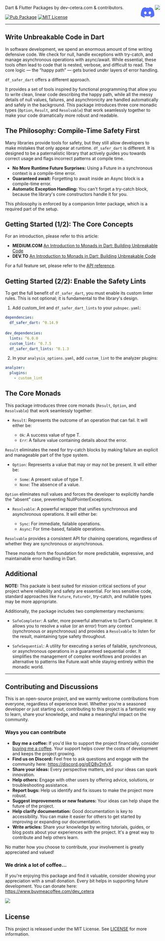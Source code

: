 <a href="https://www.buymeacoffee.com/dev_cetera" target="_blank"><img align="right" src="https://cdn.buymeacoffee.com/buttons/default-orange.png" height="48"></a>
<a href="https://discord.gg/gEQ8y2nfyX" target="_blank"><img align="right" src="https://raw.githubusercontent.com/dev-cetera/resources/refs/heads/main/assets/discord_icon/discord_icon.svg" height="48"></a>

Dart & Flutter Packages by dev-cetera.com & contributors.

[![Pub Package](https://img.shields.io/pub/v/df_safer_dart.svg)](https://pub.dev/packages/df_safer_dart)
[![MIT License](https://img.shields.io/badge/License-MIT-blue.svg)](https://raw.githubusercontent.com/dev-cetera/df_safer_dart/main/LICENSE)

---

## Write Unbreakable Code in Dart

In software development, we spend an enormous amount of time writing defensive code. We check for null, handle exceptions with try-catch, and manage asynchronous operations with async/await. While essential, these tools often lead to code that is nested, verbose, and difficult to read. The core logic — the “happy path” — gets buried under layers of error handling.

`df_safer_dart` offers a different approach.

It provides a set of tools inspired by functional programming that allow you to write clean, linear code describing the happy path, while all the messy details of null values, failures, and asynchronicity are handled automatically and safely in the background. This package introduces three core monadic types (`Option`, `Result`, and `Resolvable`) that work seamlessly together to make your code dramatically more robust and readable.

## The Philosophy: Compile-Time Safety First

Many libraries provide tools for safety, but they still allow developers to make mistakes that only appear at runtime. `df_safer_dart` is different. It is designed to be a paternalistic library that actively guides you towards correct usage and flags incorrect patterns at compile time.

- **No More Runtime Future Surprises:** Using a Future in a synchronous context is a compile-time error.
- **Guaranteed await:** Forgetting to await inside an Async block is a compile-time error.
- **Automatic Exception Handling:** You can't forget a try-catch block, because the library's core constructors handle it for you.

This philosophy is enforced by a companion linter package, which is a required part of the setup.

## Getting Started (1/2): The Core Concepts

For an introduction, please refer to this article:

- **MEDIUM.COM** [An Introduction to Monads in Dart: Building Unbreakable Code](https://medium.com/@dev-cetera/an-introduction-to-monads-in-dart-building-unbreakable-code-8909705a245)
- **DEV.TO** [An Introduction to Monads in Dart: Building Unbreakable Code](https://dev.to/dev_cetera/an-introduction-to-monads-in-dart-building-unbreakable-code-4766)

For a full feature set, please refer to the [API reference](https://pub.dev/documentation/df_safer_dart/).

## Getting Started (2/2): Enable the Safety Lints

To get the full benefit of `df_safer_dart`, you must enable its custom linter rules. This is not optional; it is fundamental to the library's design.

1. Add custom_lint and `df_safer_dart_lints` to your `pubspec.yaml`:
```yaml
dependencies:
  df_safer_dart: ^0.14.9

dev_dependencies:
  lints: ^6.0.0
  custom_lint: ^0.7.5
  df_safer_dart_lints: ^0.1.3
```

2. In your `analysis_options.yaml`, add `custom_lint` to the analyzer plugins:
```yaml
analyzer:
  plugins:
    - custom_lint
```

## The Core Monads

This package introduces three core monads (`Result`, `Option`, and `Resolvable`) that work seamlessly together:

- `Result`: Represents the outcome of an operation that can fail. It will either be:

  - `Ok`: A success value of type T.
  - `Err`: A failure value containing details about the error.

`Result` eliminates the need for try-catch blocks by making failure an explicit and manageable part of the type system.

- `Option`: Represents a value that may or may not be present. It will either be:

  - `Some`: A present value of type T.
  - `None`: The absence of a value.

`Option` eliminates null values and forces the developer to explicitly handle the "absent" case, preventing NullPointerExceptions.

- `Resolvable`: A powerful wrapper that unifies synchronous and asynchronous operations. It will either be:

  - `Sync`: For immediate, failable operations.
  - `Async`: For time-based, failable operations.

`Resolvable` provides a consistent API for chaining operations, regardless of whether they are synchronous or asynchronous.

These monads form the foundation for more predictable, expressive, and maintainable error handling in Dart.

## Additional

**NOTE:** This packate is best suited for mission critical sections of your project where reliability and safety are essential. For less sensitive code, standard approaches like `Future`, `FutureOr`, try-catch, and nullable types may be more appropriate.

Additionally, the package includes two complementary mechanisms:

- `SafeCompleter`: A safer, more powerful alternative to Dart’s Completer. It allows you to resolve a value (or an error) from any context (synchronous or asynchronous) and provides a `Resolvable` to listen for the result, maintaining type safety throughout.

- `SafeSequential`: A utility for executing a series of failable, synchronous, or asynchronous operations in a guaranteed sequential order. It simplifies the management of complex workflows and provides an alternative to patterns like Future.wait while staying entirely within the monadic world.

---

## Contributing and Discussions

This is an open-source project, and we warmly welcome contributions from everyone, regardless of experience level. Whether you're a seasoned developer or just starting out, contributing to this project is a fantastic way to learn, share your knowledge, and make a meaningful impact on the community.

### Ways you can contribute

- **Buy me a coffee:** If you'd like to support the project financially, consider [buying me a coffee](https://www.buymeacoffee.com/dev_cetera). Your support helps cover the costs of development and keeps the project growing.
- **Find us on Discord:** Feel free to ask questions and engage with the community here: https://discord.gg/gEQ8y2nfyX.
- **Share your ideas:** Every perspective matters, and your ideas can spark innovation.
- **Help others:** Engage with other users by offering advice, solutions, or troubleshooting assistance.
- **Report bugs:** Help us identify and fix issues to make the project more robust.
- **Suggest improvements or new features:** Your ideas can help shape the future of the project.
- **Help clarify documentation:** Good documentation is key to accessibility. You can make it easier for others to get started by improving or expanding our documentation.
- **Write articles:** Share your knowledge by writing tutorials, guides, or blog posts about your experiences with the project. It's a great way to contribute and help others learn.

No matter how you choose to contribute, your involvement is greatly appreciated and valued!

### We drink a lot of coffee...

If you're enjoying this package and find it valuable, consider showing your appreciation with a small donation. Every bit helps in supporting future development. You can donate here: https://www.buymeacoffee.com/dev_cetera

<a href="https://www.buymeacoffee.com/dev_cetera" target="_blank"><img src="https://cdn.buymeacoffee.com/buttons/default-orange.png" height="40"></a>

## License

This project is released under the MIT License. See [LICENSE](https://raw.githubusercontent.com/dev-cetera/df_safer_dart/main/LICENSE) for more information.
